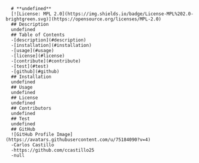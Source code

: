 
      
      # **undefined**
      [![License: MPL 2.0](https://img.shields.io/badge/License-MPL%202.0-brightgreen.svg)](https://opensource.org/licenses/MPL-2.0)
      ## Description
      undefined
      ## Table of Contents
      -[description](#description)
      -[installation](#installation)
      -[usage](#usage)
      -[license](#license)
      -[contribute](#contribute)
      -[test](#test)
      -[github](#github)
      ## Installation
      undefined
      ## Usage
      undefined
      ## License
      undefined
      ## Contributors 
      undefined
      ## Test
      undefined
      ## GitHub
      ![GitHub Profile Image](https://avatars.githubusercontent.com/u/75184090?v=4)
      -Carlos Castillo
      -https://github.com/ccastillo25
      -null
      